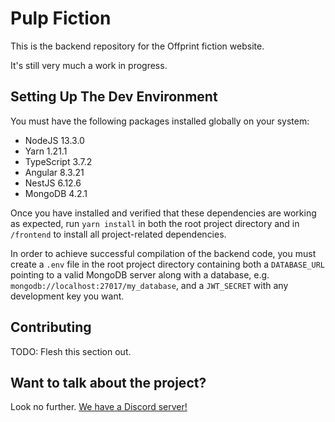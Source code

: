 # Pulp Fiction

This is the backend repository for the Offprint fiction website.

It's still very much a work in progress.

## Setting Up The Dev Environment

You must have the following packages installed globally on your system:

* NodeJS 13.3.0
* Yarn 1.21.1
* TypeScript 3.7.2
* Angular 8.3.21
* NestJS 6.12.6
* MongoDB 4.2.1

Once you have installed and verified that these dependencies are working as expected, run `yarn install` in both the root project directory and in `/frontend` to install all project-related dependencies.

In order to achieve successful compilation of the backend code, you must create a `.env` file in the root project directory containing both a `DATABASE_URL` pointing to a valid MongoDB server along with a database, e.g. `mongodb://localhost:27017/my_database`, and a `JWT_SECRET` with any development key you want.

## Contributing

TODO: Flesh this section out.

## Want to talk about the project?

Look no further. [We have a Discord server!](https://discord.gg/9cnSwfn)